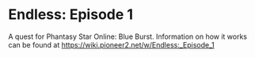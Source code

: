# Endless: Episode 1
A quest for Phantasy Star Online: Blue Burst.
Information on how it works can be found at https://wiki.pioneer2.net/w/Endless:_Episode_1
